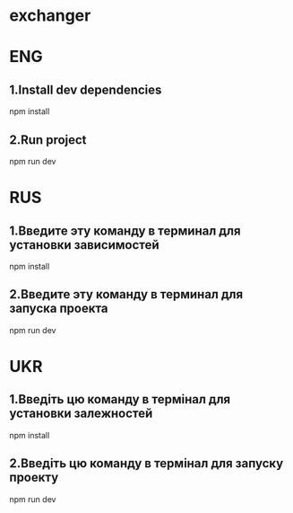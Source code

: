 # exchanger

# ENG
## 1.Install dev dependencies
npm install

## 2.Run project
npm run dev


# RUS
## 1.Введите эту команду в терминал для установки зависимостей
npm install

## 2.Введите эту команду в терминал для запуска проекта
npm run dev


# UKR
## 1.Введіть цю команду в термінал для установки залежностей
npm install

## 2.Введіть цю команду в термінал для запуску проекту
npm run dev
